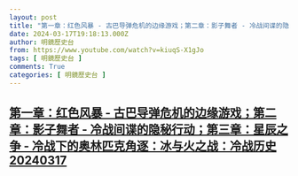 ```yaml
---
layout: post
title: "第一章：红色风暴 - 古巴导弹危机的边缘游戏；第二章：影子舞者 - 冷战间谍的隐秘行动；第三章：星辰之争 - 冷战下的奥林匹克角逐：冰与火之战：冷战历史20240317"
date: 2024-03-17T19:18:13.000Z
author: 明鏡歷史台
from: https://www.youtube.com/watch?v=kiuqS-X1gJo
tags: [ 明鏡歷史台 ]
comments: True
categories: [ 明鏡歷史台 ]
---
```

<!--1710703093000-->
[第一章：红色风暴 - 古巴导弹危机的边缘游戏；第二章：影子舞者 - 冷战间谍的隐秘行动；第三章：星辰之争 - 冷战下的奥林匹克角逐：冰与火之战：冷战历史20240317](https://www.youtube.com/watch?v=kiuqS-X1gJo)
------

<div>

</div>
